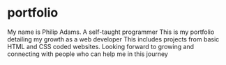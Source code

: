 # portfolio
My name is Philip Adams.
A self-taught programmer
This is my portfolio detailing my growth as a web developer
This includes projects from basic HTML and CSS coded websites. 
Looking forward to growing and connecting with people who can help me in this journey
